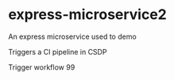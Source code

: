 # express-microservice2
An express microservice used to demo

Triggers a CI pipeline in CSDP

Trigger workflow 99
